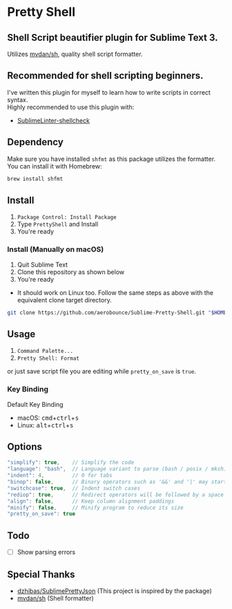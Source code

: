 # Pretty Shell

## Shell Script beautifier plugin for Sublime Text 3.
Utilizes [mvdan/sh](https://github.com/mvdan/sh), quality shell script formatter.

## Recommended for shell scripting beginners.
I've written this plugin for myself to learn how to write scripts in correct syntax.\
Highly recommended to use this plugin with:

- [SublimeLinter-shellcheck](https://packagecontrol.io/packages/SublimeLinter-shellcheck)

## Dependency
Make sure you have installed `shfmt` as this package utilizes the formatter.\
You can install it with Homebrew:

```bash
brew install shfmt
```

## Install
1. `Package Control: Install Package`
2. Type `PrettyShell` and Install
3. You're ready

### Install (Manually on macOS)
1. Quit Sublime Text
2. Clone this repository as shown below
3. You're ready

- It should work on Linux too. Follow the same steps as above with the equivalent clone target directory.

```bash
git clone https://github.com/aerobounce/Sublime-Pretty-Shell.git "$HOME/Library/Application Support/Sublime Text 3/Packages/PrettyShell"
```

## Usage
1. `Command Palette...`
2. `Pretty Shell: Format`

or just save script file you are editing while `pretty_on_save` is `true`.

### Key Binding
Default Key Binding

- macOS: <kbd>cmd</kbd>+<kbd>ctrl</kbd>+<kbd>s</kbd>
- Linux: <kbd>alt</kbd>+<kbd>ctrl</kbd>+<kbd>s</kbd>

## Options
```javascript
"simplify": true,    // Simplify the code
"language": "bash",  // Language variant to parse (bash / posix / mksh)
"indent": 4,         // 0 for tabs
"binop": false,      // Binary operators such as '&&' and '|' may start a line
"switchcase": true,  // Indent switch cases
"rediop": true,      // Redirect operators will be followed by a space
"align": false,      // Keep column alignment paddings
"minify": false,     // Minify program to reduce its size
"pretty_on_save": true
```

## Todo
- [ ] Show parsing errors

## Special Thanks
- [dzhibas/SublimePrettyJson](https://github.com/dzhibas/SublimePrettyJson) (This project is inspired by the package)
- [mvdan/sh](https://github.com/mvdan/sh) (Shell formatter)
